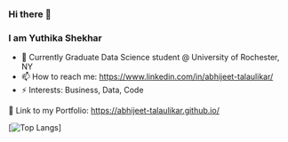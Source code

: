 ### Hi there 👋

### I am Yuthika Shekhar 

- 🔭 Currently Graduate Data Science student @ University of Rochester, NY
- 📫 How to reach me: https://www.linkedin.com/in/abhijeet-talaulikar/
- ⚡ Interests: Business, Data, Code

💬 Link to my Portfolio: https://abhijeet-talaulikar.github.io/

[![Top Langs](https://github-readme-stats.vercel.app/api/top-langs/?username=abhijeet-talaulikar)]
